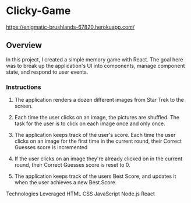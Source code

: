 # Clicky-Game


https://enigmatic-brushlands-67820.herokuapp.com/


## Overview
 
In this project, I created a simple memory game with React. The goal here was to break up the application's UI into components, manage component state, and respond to user events.

### Instructions

1. The application renders a dozen different images from Star Trek to the screen.

 2. Each time the user clicks on an image, the pictures are shuffled. The task for the user is to click on each image once and only once.

 3. The application keeps track of the user's score. Each time the user clicks on an image for the first time in the current round, their Correct Guesses score is incremented

4. If the user clicks on an image they're already clicked on in the current round, their Correct Guesses score is reset to 0.

 5. The application keeps track of the users Best Score, and updates it when the user achieves a new Best Score.

Technologies Leveraged
HTML
CSS
JavaScript
Node.js
React
